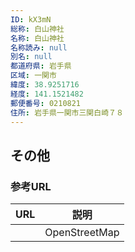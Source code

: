```yaml
---
ID: kX3mN
総称: 白山神社
名称: 白山神社
名称読み: null
別名: null
都道府県: 岩手県
区域: 一関市
緯度: 38.9251716
経度: 141.1521482
郵便番号: 0210821
住所: 岩手県一関市三関白崎７８
---
```


## その他

### 参考URL

| URL | 説明          |
| --- | ------------- |
|     | OpenStreetMap |
